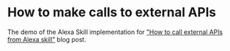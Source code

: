 # How to make calls to external APIs

The demo of the Alexa Skill implementation for ["How to call external APIs from Alexa skill"](http://whatdidilearn.info/2018/09/23/how-to-call-external-apis-from-alexa-skill.html) blog post.
